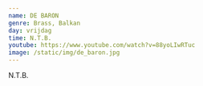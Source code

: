 ```yaml
---
name: DE BARON
genre: Brass, Balkan
day: vrijdag
time: N.T.B.
youtube: https://www.youtube.com/watch?v=88yoLIwRTuc
image: /static/img/de_baron.jpg
---
```

N﻿.T.B.
